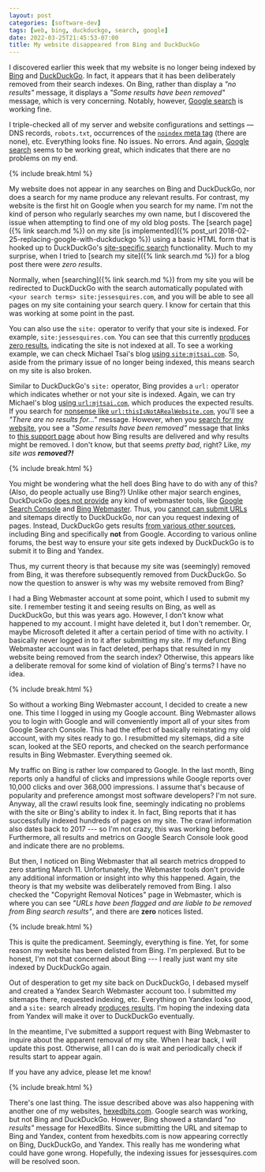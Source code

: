 ```yaml
---
layout: post
categories: [software-dev]
tags: [web, bing, duckduckgo, search, google]
date: 2022-03-25T21:45:53-07:00
title: My website disappeared from Bing and DuckDuckGo
---
```


I discovered earlier this week that my website is no longer being indexed by [Bing](https://www.bing.com/search?q=url%3ahttps%3a%2f%2fwww.jessesquires.com) and [DuckDuckGo](https://duckduckgo.com/?q=site%3Ahttps%3A%2F%2Fwww.jessesquires.com). In fact, it appears that it has been deliberately removed from their search indexes. On Bing, rather than display a *"no results"* message, it displays a *"Some results have been removed"* message, which is very concerning. Notably, however, [Google search](https://www.google.com/search?q=site%3Awww.jessesquires.com) is working fine.

<!--excerpt-->

I triple-checked all of my server and website configurations and settings &mdash; DNS records, `robots.txt`, occurrences of the [`noindex` meta tag](https://developers.google.com/search/docs/advanced/crawling/block-indexing) (there are none), etc. Everything looks fine. No issues. No errors. And again, [Google search](https://www.google.com/search?q=site%3Awww.jessesquires.com) seems to be working great, which indicates that there are no problems on my end.

{% include break.html %}

My website does not appear in any searches on Bing and DuckDuckGo, nor does a search for my name produce any relevant results. For contrast, my website is the first hit on Google when you search for my name. I'm not the kind of person who regularly searches my own name, but I discovered the issue when attempting to find one of my old blog posts. The [search page]({% link search.md %}) on my site [is implemented]({% post_url 2018-02-25-replacing-google-with-duckduckgo %}) using a basic HTML form that is hooked up to DuckDuckGo's [site-specific search](https://help.duckduckgo.com/duckduckgo-help-pages/results/syntax/) functionality. Much to my surprise, when I tried to [search my site]({% link search.md %}) for a blog post there were _zero results_.

Normally, when [searching]({% link search.md %}) from my site you will be redirected to DuckDuckGo with the search automatically populated with `<your search terms> site:jessesquires.com`, and you will be able to see all pages on my site containing your search query. I know for certain that this was working at some point in the past.

You can also use the `site:` operator to verify that your site is indexed. For example, `site:jessesquires.com`. You can see that this currently [produces zero results](https://duckduckgo.com/?q=site%3Ahttps%3A%2F%2Fwww.jessesquires.com), indicating the site is not indexed at all. To see a working example, we can check Michael Tsai's blog [using `site:mjtsai.com`](https://duckduckgo.com/?q=site%3Ahttps%3A%2F%2Fmjtsai.com). So, aside from the primary issue of no longer being indexed, this means search on my site is also broken.

Similar to DuckDuckGo's `site:` operator, Bing provides a `url:` operator which indicates whether or not your site is indexed. Again, we can try Michael's blog [using `url:mjtsai.com`](https://www.bing.com/search?q=url%3Amjtsai.com), which produces the expected results. If you search for [nonsense like `url:thisIsNotARealWebsite.com`](https://www.bing.com/search?q=url%3AthisIsNotARealWebsite.com), you'll see a *"There are no results for..."* message. However, when you [search for my website](https://www.bing.com/search?q=url%3Ajessesquires.com), you see a *"Some results have been removed"* message that links to [this support page](https://support.microsoft.com/en-us/topic/how-bing-delivers-search-results-d18fc815-ac37-4723-bc67-9229ce3eb6a3) about how Bing results are delivered and why results might be removed. I don't know, but that seems _pretty bad_, right? Like, _my site was **removed?!**_

{% include break.html %}

You might be wondering what the hell does Bing have to do with any of this? (Also, do people actually use Bing?) Unlike other major search engines, DuckDuckGo [does not provide](https://okeyravi.com/duckduckgo-search-engine-submission/) any kind of webmaster tools, like [Google Search Console](https://search.google.com/search-console/about) and [Bing Webmaster](https://www.bing.com/webmasters/about). Thus, you [cannot can submit URLs](https://www.quora.com/How-do-I-submit-my-URL-to-DuckDuckGo?share=1) and sitemaps directly to DuckDuckGo, nor can you request indexing of pages. Instead, DuckDuckGo gets results [from various other sources](https://help.duckduckgo.com/results/sources/), including Bing and specifically **not** from Google. According to various online forums, the best way to ensure your site gets indexed by DuckDuckGo is to submit it to Bing and Yandex.

Thus, my current theory is that because my site was (seemingly) removed from Bing, it was therefore subsequently removed from DuckDuckGo. So now the question to answer is why was my website removed from Bing?

I had a Bing Webmaster account at some point, which I used to submit my site. I remember testing it and seeing results on Bing, as well as DuckDuckGo, but this was years ago. However, I don't know what happened to my account. I might have deleted it, but I don't remember. Or, maybe Microsoft deleted it after a certain period of time with no activity. I basically never logged in to it after submitting my site. If my defunct Bing Webmaster account was in fact deleted, perhaps that resulted in my website being removed from the search index? Otherwise, this appears like a deliberate removal for some kind of violation of Bing's terms? I have no idea.

{% include break.html %}

So without a working Bing Webmaster account, I decided to create a new one. This time I logged in using my Google account. Bing Webmaster allows you to login with Google and will conveniently import all of your sites from Google Search Console. This had the effect of basically reinstating my old account, with my sites ready to go. I resubmitted my sitemaps, did a site scan, looked at the SEO reports, and checked on the search performance results in Bing Webmaster. Everything seemed ok.

My traffic on Bing is rather low compared to Google. In the last month, Bing reports only a handful of clicks and impressions while Google reports over 10,000 clicks and over 368,000 impressions. I assume that's because of popularity and preference amongst most software developers? I'm not sure. Anyway, all the crawl results look fine, seemingly indicating no problems with the site or Bing's ability to index it. In fact, Bing reports that it has successfully indexed hundreds of pages on my site. The crawl information also dates back to 2017 --- so I'm not crazy, this was working before. Furthermore, all results and metrics on Google Search Console look good and indicate there are no problems.

But then, I noticed on Bing Webmaster that all search metrics dropped to zero starting March 11. Unfortunately, the Webmaster tools don't provide any additional information or insight into why this happened. Again, the theory is that my website was deliberately removed from Bing. I also checked the "Copyright Removal Notices" page in Webmaster, which is where you can see _"URLs have been flagged and are liable to be removed from Bing search results"_, and there are **zero** notices listed.

{% include break.html %}

This is quite the predicament. Seemingly, everything is fine. Yet, for some reason my website has been delisted from Bing. I'm perplexed. But to be honest, I'm not that concerned about Bing --- I really just want my site indexed by DuckDuckGo again.

Out of desperation to get my site back on DuckDuckGo, I debased myself and created a Yandex Search Webmaster account too. I submitted my sitemaps there, requested indexing, etc. Everything on Yandex looks good, and a `site:` search already [produces results](https://yandex.com/search/?text=site%3Ajessesquires.com). I'm hoping the indexing data from Yandex will make it over to DuckDuckGo eventually.

In the meantime, I've submitted a support request with Bing Webmaster to inquire about the apparent removal of my site. When I hear back, I will update this post. Otherwise, all I can do is wait and periodically check if results start to appear again.

If you have any advice, please let me know!

{% include break.html %}

There's one last thing. The issue described above was also happening with another one of my websites, [hexedbits.com](https://www.hexedbits.com). Google search was working, but not Bing and DuckDuckGo. However, Bing showed a standard _"no results"_ message for HexedBits. Since submitting the URL and sitemap to Bing and Yandex, content from hexedbits.com is now appearing correctly on Bing, DuckDuckGo, and Yandex. This really has me wondering what could have gone wrong. Hopefully, the indexing issues for jessesquires.com will be resolved soon.
